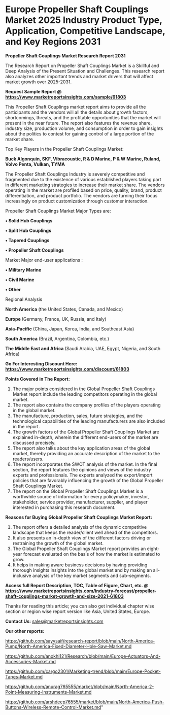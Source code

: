 # Europe Propeller Shaft Couplings Market 2025 Industry Product Type, Application, Competitive Landscape, and Key Regions 2031

<strong>Propeller Shaft Couplings Market Research Report 2031</strong>

The Research Report on Propeller Shaft Couplings Market is a Skillful and Deep Analysis of the Present Situation and Challenges. This research report also analyzes other important trends and market drivers that will affect market growth over 2025-2031.

<strong>Request Sample Report @ <a href=https://www.marketreportsinsights.com/sample/61803>https://www.marketreportsinsights.com/sample/61803</a></strong>

This Propeller Shaft Couplings market report aims to provide all the participants and the vendors will all the details about growth factors, shortcomings, threats, and the profitable opportunities that the market will present in the near future. The report also features the revenue share, industry size, production volume, and consumption in order to gain insights about the politics to contest for gaining control of a large portion of the market share.

Top Key Players in the Propeller Shaft Couplings Market:

<strong>Buck Algonquin, SKF, Vibracoustic, R & D Marine, P & W Marine, Ruland, Volvo Penta, Vulkan, TYMA</strong>

The Propeller Shaft Couplings Industry is severely competitive and fragmented due to the existence of various established players taking part in different marketing strategies to increase their market share. The vendors operating in the market are profiled based on price, quality, brand, product differentiation, and product portfolio. The vendors are turning their focus increasingly on product customization through customer interaction.

Propeller Shaft Couplings Market Major Types are:

<strong>• Solid Hub Couplings

• Split Hub Couplings

• Tapered Couplings

• Propeller Shaft Couplings</strong>

Market Major end-user applications :

<strong>• Military Marine

• Civil Marine

• Other</strong>

Regional Analysis

</u><strong><b>North America</b></strong> (the United States, Canada, and Mexico)

<strong><b>Europe </b></strong>(Germany, France, UK, Russia, and Italy)

<strong><b>Asia-Pacific</b></strong> (China, Japan, Korea, India, and Southeast Asia)

<strong><b>South America</b></strong> (Brazil, Argentina, Colombia, etc.)

<strong><b>The Middle East and Africa</b></strong> (Saudi Arabia, UAE, Egypt, Nigeria, and South Africa)

<strong>Go For Interesting Discount Here: <a href=https://www.marketreportsinsights.com/discount/61803>https://www.marketreportsinsights.com/discount/61803</a></strong>

<strong>Points Covered in The Report:</strong>
<ol>
  <li>The major points considered in the Global Propeller Shaft Couplings Market report include the leading competitors operating in the global market.</li>
  <li>The report also contains the company profiles of the players operating in the global market.</li>
  <li>The manufacture, production, sales, future strategies, and the technological capabilities of the leading manufacturers are also included in the report.</li>
  <li>The growth factors of the Global Propeller Shaft Couplings Market are explained in-depth, wherein the different end-users of the market are discussed precisely.</li>
  <li>The report also talks about the key application areas of the global market, thereby providing an accurate description of the market to the readers/users.</li>
  <li>The report incorporates the SWOT analysis of the market. In the final section, the report features the opinions and views of the industry experts and professionals. The experts analyzed the export/import policies that are favorably influencing the growth of the Global Propeller Shaft Couplings Market.</li>
  <li>The report on the Global Propeller Shaft Couplings Market is a worthwhile source of information for every policymaker, investor, stakeholder, service provider, manufacturer, supplier, and player interested in purchasing this research document.</li>
</ol>
<strong>Reasons for Buying Global Propeller Shaft Couplings Market Report:</strong>

<ol>
  <li>The report offers a detailed analysis of the dynamic competitive landscape that keeps the reader/client well ahead of the competitors.</li>
  <li>It also presents an in-depth view of the different factors driving or restraining the growth of the global market.</li>
  <li>The Global Propeller Shaft Couplings Market report provides an eight-year forecast evaluated on the basis of how the market is estimated to grow.</li>
  <li>It helps in making aware business decisions by having providing thorough insights insights into the global market and by making an all-inclusive analysis of the key market segments and sub-segments.</li>
</ol>
<strong>Access full Report Description, TOC, Table of Figure, Chart, etc. @ <a href=https://www.marketreportsinsights.com/industry-forecast/propeller-shaft-couplings-market-growth-and-size-2021-61803>https://www.marketreportsinsights.com/industry-forecast/propeller-shaft-couplings-market-growth-and-size-2021-61803</a></strong>


Thanks for reading this article; you can also get individual chapter wise section or region wise report version like Asia, United States, Europe.

<strong>Contact Us:</strong>
sales@marketreportsinsights.com

<strong>Our other reports:</strong>

<a href=https://github.com/sayysaif/research-report/blob/main/North-America-Pump/North-America-Fixed-Diameter-Hole-Saw-Market.md>https://github.com/sayysaif/research-report/blob/main/North-America-Pump/North-America-Fixed-Diameter-Hole-Saw-Market.md</a>

<a href=https://github.com/anokhi121/Research/blob/main/Europe-Actuators-And-Accessories-Market.md>https://github.com/anokhi121/Research/blob/main/Europe-Actuators-And-Accessories-Market.md</a>

<a href=https://github.com/cargo2301/Marketing-trend/blob/main/Europe-Pocket-Tapes-Market.md>https://github.com/cargo2301/Marketing-trend/blob/main/Europe-Pocket-Tapes-Market.md</a>

<a href=https://github.com/anurag765555/market/blob/main/North-America-2-Point-Measuring-Instruments-Market.md>https://github.com/anurag765555/market/blob/main/North-America-2-Point-Measuring-Instruments-Market.md</a>

<a href=https://github.com/arshdeep76555/market/blob/main/North-America-Push-Buttons-Wireless-Remote-Control-Market.md>https://github.com/arshdeep76555/market/blob/main/North-America-Push-Buttons-Wireless-Remote-Control-Market.md</a>"
